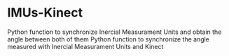 # IMUs-Kinect
Python function to synchronize Inercial Measurament Units and obtain the angle between both of them
Python function to synchronize the angle measured with Inercial Measurament Units and Kinect 
